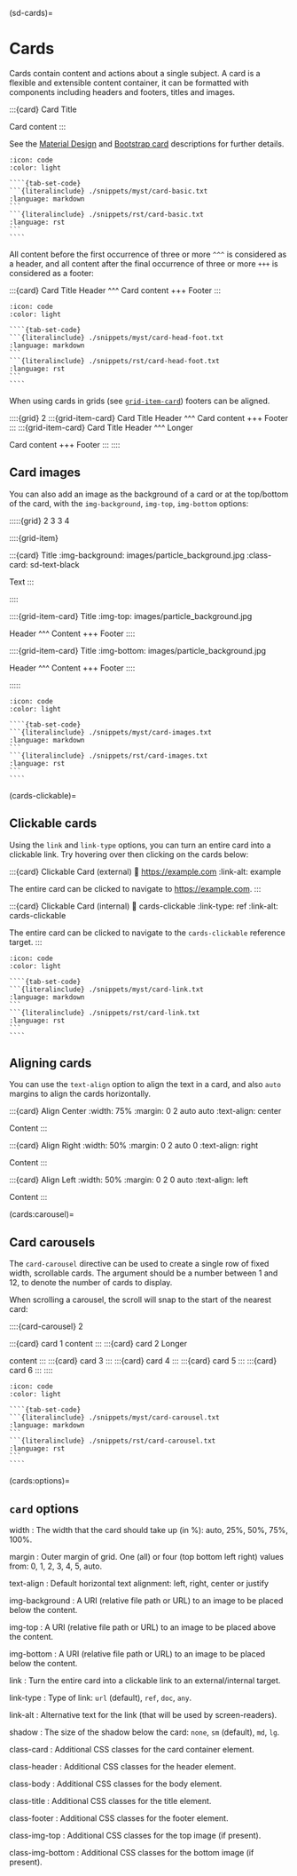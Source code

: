 (sd-cards)=

# Cards

Cards contain content and actions about a single subject.
A card is a flexible and extensible content container,
it can be formatted with components including headers and footers, titles and images.

:::{card} Card Title

Card content
:::

See the [Material Design](https://material.io/components/cards) and [Bootstrap card](https://getbootstrap.com/docs/5.0/layout/grid/) descriptions for further details.

`````{dropdown} Syntax
:icon: code
:color: light

````{tab-set-code}
```{literalinclude} ./snippets/myst/card-basic.txt
:language: markdown
```
```{literalinclude} ./snippets/rst/card-basic.txt
:language: rst
```
````
`````

All content before the first occurrence of three or more `^^^` is considered as a header,
and all content after the final occurrence of three or more `+++` is considered as a footer:

:::{card} Card Title
Header
^^^
Card content
+++
Footer
:::

`````{dropdown} Syntax
:icon: code
:color: light

````{tab-set-code}
```{literalinclude} ./snippets/myst/card-head-foot.txt
:language: markdown
```
```{literalinclude} ./snippets/rst/card-head-foot.txt
:language: rst
```
````
`````

When using cards in grids (see [`grid-item-card`](./grids.md)) footers can be aligned.

::::{grid} 2
:::{grid-item-card} Card Title
Header
^^^
Card content
+++
Footer
:::
:::{grid-item-card} Card Title
Header
^^^
Longer

Card content
+++
Footer
:::
::::

## Card images

You can also add an image as the background of a card or at the top/bottom of the card, with the `img-background`, `img-top`, `img-bottom` options:

:::::{grid} 2 3 3 4

::::{grid-item}

:::{card} Title
:img-background: images/particle_background.jpg
:class-card: sd-text-black

Text
:::

::::

::::{grid-item-card} Title
:img-top: images/particle_background.jpg

Header
^^^
Content
+++
Footer
::::

::::{grid-item-card} Title
:img-bottom: images/particle_background.jpg

Header
^^^
Content
+++
Footer
::::

:::::

`````{dropdown} Syntax
:icon: code
:color: light

````{tab-set-code}
```{literalinclude} ./snippets/myst/card-images.txt
:language: markdown
```
```{literalinclude} ./snippets/rst/card-images.txt
:language: rst
```
````
`````

(cards-clickable)=

## Clickable cards

Using the `link` and `link-type` options, you can turn an entire card into a clickable link.
Try hovering over then clicking on the cards below:

:::{card} Clickable Card (external)
:link: https://example.com
:link-alt: example

The entire card can be clicked to navigate to <https://example.com>.
:::

:::{card} Clickable Card (internal)
:link: cards-clickable
:link-type: ref
:link-alt: cards-clickable

The entire card can be clicked to navigate to the `cards-clickable` reference target.
:::

`````{dropdown} Syntax
:icon: code
:color: light

````{tab-set-code}
```{literalinclude} ./snippets/myst/card-link.txt
:language: markdown
```
```{literalinclude} ./snippets/rst/card-link.txt
:language: rst
```
````
`````

## Aligning cards

You can use the `text-align` option to align the text in a card,
and also `auto` margins to align the cards horizontally.

:::{card} Align Center
:width: 75%
:margin: 0 2 auto auto
:text-align: center

Content
:::

:::{card} Align Right
:width: 50%
:margin: 0 2 auto 0
:text-align: right

Content
:::

:::{card} Align Left
:width: 50%
:margin: 0 2 0 auto
:text-align: left

Content
:::

(cards:carousel)=

## Card carousels

The `card-carousel` directive can be used to create a single row of fixed width, scrollable cards.
The argument should be a number between 1 and 12, to denote the number of cards to display.

When scrolling a carousel, the scroll will snap to the start of the nearest card:

::::{card-carousel} 2

:::{card} card 1
content
:::
:::{card} card 2
Longer

content
:::
:::{card} card 3
:::
:::{card} card 4
:::
:::{card} card 5
:::
:::{card} card 6
:::
::::

`````{dropdown} Syntax
:icon: code
:color: light

````{tab-set-code}
```{literalinclude} ./snippets/myst/card-carousel.txt
:language: markdown
```
```{literalinclude} ./snippets/rst/card-carousel.txt
:language: rst
```
````
`````

(cards:options)=

## `card` options

width
: The width that the card should take up (in %): auto, 25%, 50%, 75%, 100%.

margin
: Outer margin of grid.
  One (all) or four (top bottom left right) values from: 0, 1, 2, 3, 4, 5, auto.

text-align
: Default horizontal text alignment: left, right, center or justify

img-background
: A URI (relative file path or URL) to an image to be placed below the content.

img-top
: A URI (relative file path or URL) to an image to be placed above the content.

img-bottom
: A URI (relative file path or URL) to an image to be placed below the content.

link
: Turn the entire card into a clickable link to an external/internal target.

link-type
: Type of link: `url` (default), `ref`, `doc`, `any`.

link-alt
: Alternative text for the link (that will be used by screen-readers).

shadow
: The size of the shadow below the card: `none`, `sm` (default), `md`, `lg`.

class-card
: Additional CSS classes for the card container element.

class-header
: Additional CSS classes for the header element.

class-body
: Additional CSS classes for the body element.

class-title
: Additional CSS classes for the title element.

class-footer
: Additional CSS classes for the footer element.

class-img-top
: Additional CSS classes for the top image (if present).

class-img-bottom
: Additional CSS classes for the bottom image (if present).
